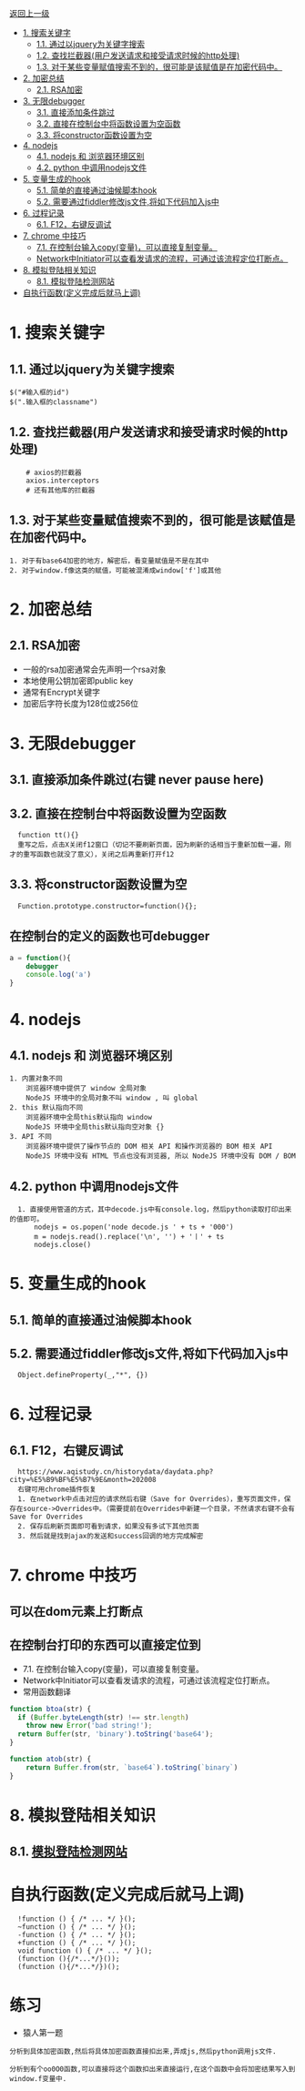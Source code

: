 [返回上一级](../../README.md)

- [1. 搜索关键字](#1-搜索关键字)
    - [1.1. 通过以jquery为关键字搜索](#11-通过以jquery为关键字搜索)
    - [1.2. 查找拦截器(用户发送请求和接受请求时候的http处理)](#12-查找拦截器用户发送请求和接受请求时候的http处理)
    - [1.3. 对于某些变量赋值搜索不到的，很可能是该赋值是在加密代码中。](#13-对于某些变量赋值搜索不到的很可能是该赋值是在加密代码中)
- [2. 加密总结](#2-加密总结)
    - [2.1. RSA加密](#21-rsa加密)
- [3. 无限debugger](#3-无限debugger)
    - [3.1. 直接添加条件跳过](#31-直接添加条件跳过)
    - [3.2. 直接在控制台中将函数设置为空函数](#32-直接在控制台中将函数设置为空函数)
    - [3.3. 将constructor函数设置为空](#33-将constructor函数设置为空)
- [4. nodejs](#4-nodejs)
    - [4.1. nodejs 和 浏览器环境区别](#41-nodejs-和-浏览器环境区别)
    - [4.2. python 中调用nodejs文件](#42-python-中调用nodejs文件)
- [5. 变量生成的hook](#5-变量生成的hook)
    - [5.1. 简单的直接通过油候脚本hook](#51-简单的直接通过油候脚本hook)
    - [5.2. 需要通过fiddler修改js文件,将如下代码加入js中](#52-需要通过fiddler修改js文件将如下代码加入js中)
- [6. 过程记录](#6-过程记录)
    - [6.1. F12，右键反调试](#61-f12右键反调试)
- [7. chrome 中技巧](#7-chrome-中技巧)
    - [7.1. 在控制台输入copy(变量)，可以直接复制变量。](#71-在控制台输入copy变量可以直接复制变量)
    - [Network中Initiator可以查看发请求的流程，可通过该流程定位打断点。](#network中initiator可以查看发请求的流程可通过该流程定位打断点)
- [8. 模拟登陆相关知识](#8-模拟登陆相关知识)
    - [8.1. 模拟登陆检测网站](#81-模拟登陆检测网站)
- [自执行函数(定义完成后就马上调)](#自执行函数定义完成后就马上调)

# 1. 搜索关键字

## 1.1. 通过以jquery为关键字搜索

```
$("#输入框的id")
$(".输入框的classname")
```

## 1.2. 查找拦截器(用户发送请求和接受请求时候的http处理)

```
    # axios的拦截器
    axios.interceptors
    # 还有其他库的拦截器
```

## 1.3. 对于某些变量赋值搜索不到的，很可能是该赋值是在加密代码中。

```
1. 对于有base64加密的地方，解密后，看变量赋值是不是在其中
2. 对于window.f像这类的赋值，可能被混淆成window['f']或其他
```

# 2. 加密总结

## 2.1. RSA加密

* 一般的rsa加密通常会先声明一个rsa对象
* 本地使用公钥加密即public key
* 通常有Encrypt关键字
* 加密后字符长度为128位或256位

# 3. 无限debugger

## 3.1. 直接添加条件跳过(右键 never pause here)

## 3.2. 直接在控制台中将函数设置为空函数

```
  function tt(){}
  重写之后，点击X关闭f12窗口（切记不要刷新页面，因为刷新的话相当于重新加载一遍，刚才的重写函数也就没了意义），关闭之后再重新打开f12
```

## 3.3. 将constructor函数设置为空

```
  Function.prototype.constructor=function(){};
```
## 在控制台的定义的函数也可debugger
```js
a = function(){
    debugger
    console.log('a')
}
```

# 4. nodejs

## 4.1. nodejs 和 浏览器环境区别

```
1. 内置对象不同
    浏览器环境中提供了 window 全局对象
    NodeJS 环境中的全局对象不叫 window , 叫 global
2. this 默认指向不同
    浏览器环境中全局this默认指向 window
    NodeJS 环境中全局this默认指向空对象 {}
3. API 不同
    浏览器环境中提供了操作节点的 DOM 相关 API 和操作浏览器的 BOM 相关 API
    NodeJS 环境中没有 HTML 节点也没有浏览器, 所以 NodeJS 环境中没有 DOM / BOM
```

## 4.2. python 中调用nodejs文件

```
  1. 直接使用管道的方式，其中decode.js中有console.log，然后python读取打印出来的值即可。
      nodejs = os.popen('node decode.js ' + ts + '000')
      m = nodejs.read().replace('\n', '') + '丨' + ts
      nodejs.close()
```

# 5. 变量生成的hook

## 5.1. 简单的直接通过油候脚本hook

## 5.2. 需要通过fiddler修改js文件,将如下代码加入js中

```
  Object.defineProperty(_,"*", {})
```

# 6. 过程记录

## 6.1. F12，右键反调试

```
  https://www.aqistudy.cn/historydata/daydata.php?city=%E5%B9%BF%E5%B7%9E&month=202008
  右键可用chrome插件恢复
  1. 在network中点击对应的请求然后右键（Save for Overrides），重写页面文件，保存在source->Overrides中。（需要提前在Overrides中新建一个目录，不然请求右键不会有Save for Overrides
  2. 保存后刷新页面即可看到请求，如果没有多试下其他页面
  3. 然后就是找到ajax的发送和success回调的地方完成解密
```

# 7. chrome 中技巧

## 可以在dom元素上打断点
## 在控制台打印的东西可以直接定位到

* 7.1. 在控制台输入copy(变量)，可以直接复制变量。
* Network中Initiator可以查看发请求的流程，可通过该流程定位打断点。
* 常用函数翻译
```js
function btoa(str) {
  if (Buffer.byteLength(str) !== str.length)
    throw new Error('bad string!');
  return Buffer(str, 'binary').toString('base64');
}

function atob(str) {
    return Buffer.from(str, `base64`).toString(`binary`)
}
```

# 8. 模拟登陆相关知识

## 8.1. [模拟登陆检测网站](https://bot.sannysoft.com/)

# 自执行函数(定义完成后就马上调)

```
  !function () { /* ... */ }();
  ~function () { /* ... */ }();
  -function () { /* ... */ }();
  +function () { /* ... */ }();
  void function () { /* ... */ }();
  (function (){/*...*/}());
  (function (){/*...*/})();
```

# 练习

* 猿人第一题

```
分析到具体加密函数,然后将具体加密函数直接扣出来,弄成js,然后python调用js文件.

分析到有个oo0O0函数,可以直接将这个函数扣出来直接运行,在这个函数中会将加密结果写入到window.f变量中.

```